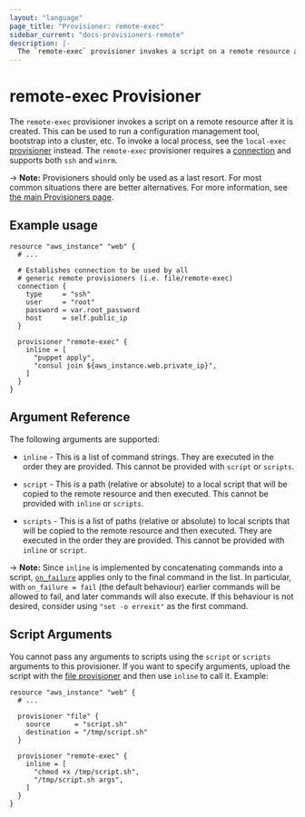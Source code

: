 ```yaml
---
layout: "language"
page_title: "Provisioner: remote-exec"
sidebar_current: "docs-provisioners-remote"
description: |-
  The `remote-exec` provisioner invokes a script on a remote resource after it is created. This can be used to run a configuration management tool, bootstrap into a cluster, etc. To invoke a local process, see the `local-exec` provisioner instead. The `remote-exec` provisioner supports both `ssh` and `winrm` type connections.
---
```


# remote-exec Provisioner

The `remote-exec` provisioner invokes a script on a remote resource after it
is created. This can be used to run a configuration management tool, bootstrap
into a cluster, etc. To invoke a local process, see the `local-exec`
[provisioner](/docs/language/resources/provisioners/local-exec.html) instead. The `remote-exec`
provisioner requires a [connection](/docs/language/resources/provisioners/connection.html)
and supports both `ssh` and `winrm`.

-> **Note:** Provisioners should only be used as a last resort. For most
common situations there are better alternatives. For more information, see
[the main Provisioners page](./).

## Example usage

```hcl
resource "aws_instance" "web" {
  # ...

  # Establishes connection to be used by all
  # generic remote provisioners (i.e. file/remote-exec)
  connection {
    type     = "ssh"
    user     = "root"
    password = var.root_password
    host     = self.public_ip
  }

  provisioner "remote-exec" {
    inline = [
      "puppet apply",
      "consul join ${aws_instance.web.private_ip}",
    ]
  }
}
```

## Argument Reference

The following arguments are supported:

- `inline` - This is a list of command strings. They are executed in the order
  they are provided. This cannot be provided with `script` or `scripts`.

- `script` - This is a path (relative or absolute) to a local script that will
  be copied to the remote resource and then executed. This cannot be provided
  with `inline` or `scripts`.

- `scripts` - This is a list of paths (relative or absolute) to local scripts
  that will be copied to the remote resource and then executed. They are executed
  in the order they are provided. This cannot be provided with `inline` or `script`.

-> **Note:** Since `inline` is implemented by concatenating commands into a script, [`on_failure`](/docs/language/resources/provisioners/syntax.html#failure-behavior) applies only to the final command in the list. In particular, with `on_failure = fail` (the default behaviour) earlier commands will be allowed to fail, and later commands will also execute. If this behaviour is not desired, consider using `"set -o errexit"` as the first command.

## Script Arguments

You cannot pass any arguments to scripts using the `script` or
`scripts` arguments to this provisioner. If you want to specify arguments,
upload the script with the
[file provisioner](/docs/language/resources/provisioners/file.html)
and then use `inline` to call it. Example:

```hcl
resource "aws_instance" "web" {
  # ...

  provisioner "file" {
    source      = "script.sh"
    destination = "/tmp/script.sh"
  }

  provisioner "remote-exec" {
    inline = [
      "chmod +x /tmp/script.sh",
      "/tmp/script.sh args",
    ]
  }
}
```
